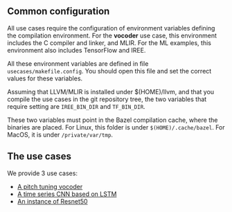 ## Common configuration

All use cases require the configuration of environment 
variables defining the compilation environment. For the 
**vocoder** use case, this environment includes the C compiler
and linker, and MLIR. For the ML examples, this environment
also includes TensorFlow and IREE.

All these environment variables are defined in 
file ```usecases/makefile.config```. You should open this file
and set the correct values for these variables. 

Assuming that LLVM/MLIR is installed under $(HOME)/llvm, and that you
compile the use cases in the git repository tree, the two variables
that require setting are ```IREE_BIN_DIR``` and ```TF_BIN_DIR```.

These two variables must point in the Bazel compilation cache, where
the binaries are placed. For Linux, this folder is 
under ```$(HOME)/.cache/bazel```. For MacOS, it is 
under ```/private/var/tmp```.

## The use cases
We provide 3 use cases: 
* [A pitch tuning vocoder](vocoder/README.md)
* [A time series CNN based on LSTM](time-series/README.md)
* [An instance of Resnet50](resnet50/README.md)

